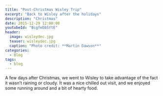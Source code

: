 ```yaml
---
title: "Post-Christmas Wisley Trip"
excerpt: "Back to Wisley after the holidays"
description: "Christmas"
date: 2015-12-29 12:00:00
youtubeId: "BcgfeDbSYtE"
header:
  image: wisleydec.jpg
  teaser: wisleydec.jpg
  caption: "Photo credit: **Martin Dawson**"
categories:
  - Blog
tags:
  - blog
---
```

A few days after Christmas, we went to Wisley to take advantage of the fact it wasn’t raining or cloudy.
It was a nice chilled out visit, and we enjoyed some running around and a bit of hearty food.
